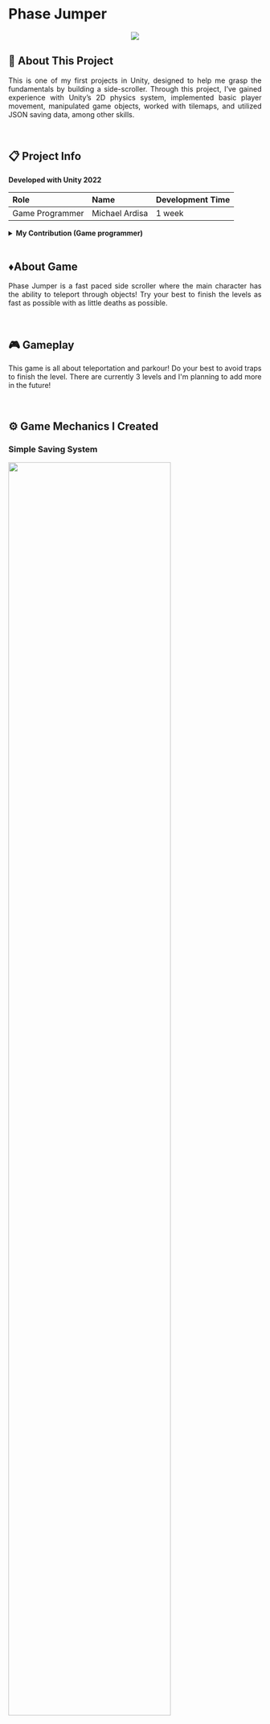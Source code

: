 # Phase Jumper

<p align="center">
  <img src="https://github.com/MicksS1/SideScroll-GameProg/assets/158981991/84f156fe-552a-47bd-acdc-a8668b1820b1">
</p>

## 🔴 About This Project
<p align="justify">This is one of my first projects in Unity, designed to help me grasp the fundamentals by building a side-scroller. Through this project, I’ve gained experience with Unity’s 2D physics system, implemented basic player movement, manipulated game objects, worked with tilemaps, and utilized JSON saving data, among other skills.</p>

<br>

## 📋 Project Info

<b> Developed with Unity 2022 </b>

| **Role** | **Name** | **Development Time** 
|:-|:-|:-|
| Game Programmer | Michael Ardisa | 1 week |

<details>
  <summary> <b>My Contribution (Game programmer)</b> </summary>
  
  - Core mechanics
  - UI Navigation
  - Bug Fixing
  - Level Design
  - Game Design
  
</details>

<br>

## ♦️About Game
<p align="justify">Phase Jumper is a fast paced side scroller where the main character has the ability to teleport through objects! Try your best to finish the levels as fast as possible with as little deaths as possible.  </p>

<br>

## 🎮 Gameplay
<p align="justify">This game is all about teleportation and parkour! Do your best to avoid traps to finish the level. There are currently 3 levels and I'm planning to add more in the future!  </p>

<br>

## ⚙️ Game Mechanics I Created
### Simple Saving System
<img src="https://github.com/user-attachments/assets/4bfda7b3-ab3c-4c10-80ee-f5b0a01c8f73" style="width: 80%;">

- Logic is located within the `SaveManager.cs` script
- JSON file format is used to store key player data.
- Data includes player's last level, checkpoint position, death count, and timer.
- All data is saved within the game to track player progress.

### Simple Checkpoint System
![CheckpointGameplay (1)](https://github.com/user-attachments/assets/c576c69e-fa9a-4c83-af7e-bfa9c3b02156)

- Logic is located within the `CP_Behaviour.cs` script
- The checkpoint system integrates with the saving system, triggering a save at each checkpoint.
- PlayerPrefs is used to store updated player X and Y coordinates.
- The coordinates are combined into a Vector2 and saved in JSON format for tracking progress.

<br>

## 📜 Scripts

|  Script       | Description                                                  |
| ------------------- | ------------------------------------------------------------ |
| `GameManager.cs` | Manages the game flow, main menu, pause menu, etc. |
| `AudioManager.cs`  | Responsible for all the audio in the game. |
| `PMove.cs`  | Manages all player movements. |
| `SaveManager.cs`  | Manages the logic behind saving the player's data. |
| `CP_Behaviour.cs`  | Manages the behaviour of checkpoints |
| `etc`  |

<br>

## 🕹️ Controls

| **Key Binding** | **Function** |
|:-|:-|
| A, S, D | Basic movement |
| Space | Jump |
| S-MidAir | Fast-Fall |
| Esc | Pause |
| L-Shift or J | Teleport |

<br>

## 💻 Setup

If you want to try the game out, go to the right of the list of files, click "Releases" or just click <a href="https://github.com/MichaelArdisa/PhaseJumper/releases/download/v1.0/PhaseJumper.zip">here</th>
